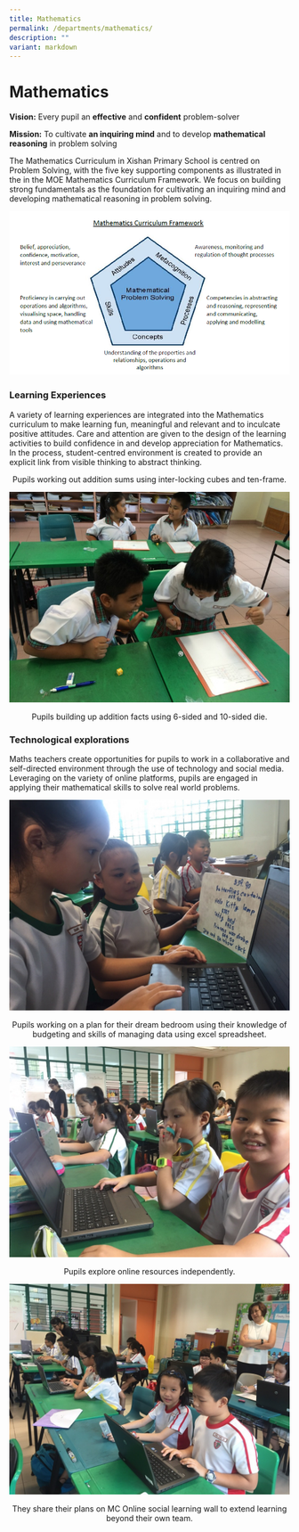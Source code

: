 ```yaml
---
title: Mathematics
permalink: /departments/mathematics/
description: ""
variant: markdown
---
```

# **Mathematics**

**Vision:** Every pupil an&nbsp;**effective**&nbsp;and&nbsp;**confident**&nbsp;problem-solver

**Mission:** To cultivate&nbsp;**an inquiring mind**&nbsp;and to develop&nbsp;**mathematical reasoning**&nbsp;in problem solving

The Mathematics Curriculum in Xishan Primary School is centred on  Problem Solving, with the five key supporting components as illustrated in the in the MOE Mathematics Curriculum Framework. We focus on building strong fundamentals as the foundation for cultivating an inquiring mind and developing mathematical reasoning in problem solving.   

![Maths Curriculum Framework](/images/Maths_Curriculum_Framework_.png)

### Learning Experiences

A variety of learning experiences are integrated into the Mathematics curriculum to make learning fun, meaningful and relevant and to inculcate positive attitudes. Care and attention are given to the design of the learning activities to build confidence in and develop appreciation for Mathematics. In the process, student-centred environment is created to provide an explicit link from visible thinking to abstract thinking.


<center>Pupils working out addition sums using inter-locking cubes and ten-frame.</center>

![](/images/MathImage4.jpg)

<center>Pupils building up addition facts using 6-sided and 10-sided die.</center>

### Technological explorations

Maths teachers create opportunities for pupils to work in a collaborative and self-directed environment through the use of technology and social media. Leveraging on the variety of online platforms, pupils are engaged in applying their mathematical skills to solve real world problems.

![](/images/MathImage5.jpg)

<center> Pupils working on a plan for their dream bedroom using their knowledge of budgeting and skills of managing data using excel spreadsheet.</center>

![](/images/MathImage6.jpg)

<center> Pupils explore online resources independently. </center>

![](/images/MathImage7.jpg)

<center> They share their plans on MC Online social learning wall to extend learning beyond their own team. </center>